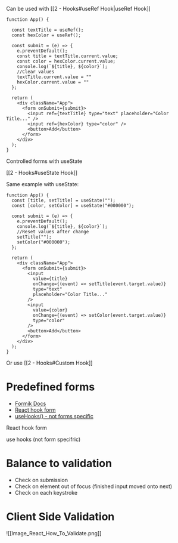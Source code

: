 Can be used with [[2 - Hooks#useRef Hook|useRef Hook]]


```JSX
function App() {

  const textTitle = useRef();
  const hexColor = useRef();

  const submit = (e) => {
    e.preventDefault();
    const title = textTitle.current.value;
    const color = hexColor.current.value;
    console.log(`${title}, ${color}`);
    //Clear values
    textTitle.current.value = ""
    hexColor.current.value = ""
  };

  return (
    <div className="App">
      <form onSubmit={submit}>
        <input ref={textTitle} type="text" placeholder="Color Title..." />
        <input ref={hexColor} type="color" />
        <button>Add</button>
      </form>
    </div>
  );
}
```

Controlled forms with useState

[[2 - Hooks#useState Hook]]

Same example with useState:
```JSX
function App() {
  const [title, setTitle] = useState("");
  const [color, setColor] = useState("#000000");

  const submit = (e) => {
    e.preventDefault();
    console.log(`${title}, ${color}`);
    //Reset values after change
    setTitle("");
    setColor("#000000");
  };

  return (
    <div className="App">
      <form onSubmit={submit}>
        <input
          value={title}
          onChange={(event) => setTitle(event.target.value)}
          type="text"
          placeholder="Color Title..."
        />
        <input
          value={color}
          onChange={(event) => setColor(event.target.value)}
          type="color"
        />
        <button>Add</button>
      </form>
    </div>
  );
}
```

Or use [[2 - Hooks#Custom Hook]]

# Predefined forms

- [Formik Docs](https://formik.org/)
- [React hook form](https://react-hook-form.com/)
- [useHooks() - not forms specific](https://usehooks.com)

React hook form

use hooks (not form specifric)

# Balance to validation

- Check on submission
- Check on element out of focus (finished input moved onto next)
- Check on each keystroke

# Client Side Validation

![[Image_React_How_To_Validate.png]]